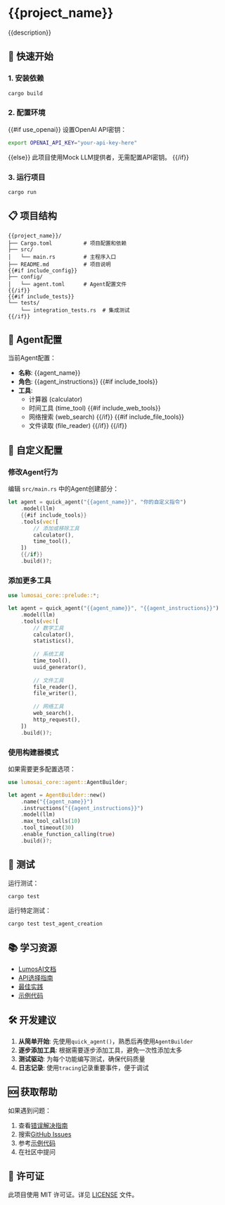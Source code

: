 # {{project_name}}

{{description}}

## 🚀 快速开始

### 1. 安装依赖

```bash
cargo build
```

### 2. 配置环境

{{#if use_openai}}
设置OpenAI API密钥：

```bash
export OPENAI_API_KEY="your-api-key-here"
```
{{else}}
此项目使用Mock LLM提供者，无需配置API密钥。
{{/if}}

### 3. 运行项目

```bash
cargo run
```

## 📋 项目结构

```
{{project_name}}/
├── Cargo.toml          # 项目配置和依赖
├── src/
│   └── main.rs         # 主程序入口
├── README.md           # 项目说明
{{#if include_config}}
├── config/
│   └── agent.toml      # Agent配置文件
{{/if}}
{{#if include_tests}}
└── tests/
    └── integration_tests.rs  # 集成测试
{{/if}}
```

## 🤖 Agent配置

当前Agent配置：
- **名称**: {{agent_name}}
- **角色**: {{agent_instructions}}
{{#if include_tools}}
- **工具**: 
  - 计算器 (calculator)
  - 时间工具 (time_tool)
  {{#if include_web_tools}}
  - 网络搜索 (web_search)
  {{/if}}
  {{#if include_file_tools}}
  - 文件读取 (file_reader)
  {{/if}}
{{/if}}

## 🔧 自定义配置

### 修改Agent行为

编辑 `src/main.rs` 中的Agent创建部分：

```rust
let agent = quick_agent("{{agent_name}}", "你的自定义指令")
    .model(llm)
    {{#if include_tools}}
    .tools(vec![
        // 添加或移除工具
        calculator(),
        time_tool(),
    ])
    {{/if}}
    .build()?;
```

### 添加更多工具

```rust
use lumosai_core::prelude::*;

let agent = quick_agent("{{agent_name}}", "{{agent_instructions}}")
    .model(llm)
    .tools(vec![
        // 数学工具
        calculator(),
        statistics(),
        
        // 系统工具
        time_tool(),
        uuid_generator(),
        
        // 文件工具
        file_reader(),
        file_writer(),
        
        // 网络工具
        web_search(),
        http_request(),
    ])
    .build()?;
```

### 使用构建器模式

如果需要更多配置选项：

```rust
use lumosai_core::agent::AgentBuilder;

let agent = AgentBuilder::new()
    .name("{{agent_name}}")
    .instructions("{{agent_instructions}}")
    .model(llm)
    .max_tool_calls(10)
    .tool_timeout(30)
    .enable_function_calling(true)
    .build()?;
```

## 🧪 测试

运行测试：

```bash
cargo test
```

运行特定测试：

```bash
cargo test test_agent_creation
```

## 📚 学习资源

- [LumosAI文档](../../docs/README.md)
- [API选择指南](../../docs/api-choice-guide.md)
- [最佳实践](../../docs/best-practices/README.md)
- [示例代码](../../examples/README.md)

## 🛠️ 开发建议

1. **从简单开始**: 先使用`quick_agent()`，熟悉后再使用`AgentBuilder`
2. **逐步添加工具**: 根据需要逐步添加工具，避免一次性添加太多
3. **测试驱动**: 为每个功能编写测试，确保代码质量
4. **日志记录**: 使用`tracing`记录重要事件，便于调试

## 🆘 获取帮助

如果遇到问题：

1. 查看[错误解决指南](../../docs/troubleshooting/error-guide.md)
2. 搜索[GitHub Issues](https://github.com/lumosai/lumos.ai/issues)
3. 参考[示例代码](../../examples/)
4. 在社区中提问

## 📄 许可证

此项目使用 MIT 许可证。详见 [LICENSE](../../LICENSE) 文件。
